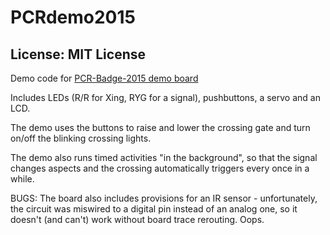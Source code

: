 # PCRdemo2015
## License: MIT License

Demo code for [PCR-Badge-2015 demo board](https://github.com/plocher/PCR-Badge-2015)

Includes LEDs (R/R for Xing, RYG for a signal), pushbuttons, 
a servo and an LCD.

The demo uses the buttons to raise and lower the crossing gate and
turn on/off the blinking crossing lights.

The demo also runs timed activities "in the background", so that the
signal changes aspects and the crossing automatically triggers every
once in a while.

BUGS: The board also includes provisions for an IR sensor - unfortunately,
the circuit was miswired to a digital pin instead of an analog one, so
it doesn't (and can't) work without board trace rerouting.  Oops.


